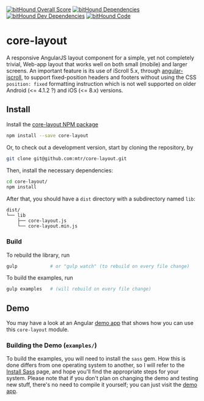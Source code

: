 [![bitHound Overall Score](https://www.bithound.io/github/mtr/core-layout/badges/score.svg)](https://www.bithound.io/github/mtr/core-layout)
[![bitHound Dependencies](https://www.bithound.io/github/mtr/core-layout/badges/dependencies.svg)](https://www.bithound.io/github/mtr/core-layout/master/dependencies/npm)
[![bitHound Dev Dependencies](https://www.bithound.io/github/mtr/core-layout/badges/devDependencies.svg)](https://www.bithound.io/github/mtr/core-layout/master/dependencies/npm)
[![bitHound Code](https://www.bithound.io/github/mtr/core-layout/badges/code.svg)](https://www.bithound.io/github/mtr/core-layout)

# core-layout
A responsive AngularJS layout component for a simple, yet not completely trivial, Web-app layout that works well on both small (mobile) and larger screens.  An important feature is its use of iScroll 5.x, through [angular-iscroll](https://github.com/mtr/angular-iscroll), to support fixed-position headers and footers without using the CSS `position: fixed` formatting instruction which is not well supported on older Android (<= 4.1.2 ?) and iOS (<= 8.x) versions.  

## Install

Install the [core-layout NPM package](https://www.npmjs.com/package/core-layout)
```bash
npm install --save core-layout
```

Or, to check out a development version, start by cloning the repository, by
```bash
git clone git@github.com:mtr/core-layout.git
```
Then, install the necessary dependencies:
```bash
cd core-layout/
npm install
```
After that, you should have a `dist` directory with a subdirectory named `lib`:
```
dist/
└── lib
    ├── core-layout.js
    └── core-layout.min.js
```

### Build

To rebuild the library, run
```bash
gulp            # or "gulp watch" (to rebuild on every file change)
```

To build the examples, run
```bash
gulp examples   # (will rebuild on every file change)
```


## Demo
You may have a look at an Angular [demo app](https://mtr.github.io/core-layout/examples/) that shows how you can use this `core-layout` module.

### Building the Demo (`examples/`)
To build the examples, you will need to install the `sass` gem.  How this is done differs from one operating system to another, so I will refer to the [Install Sass](http://sass-lang.com/install) page, and hope you'll find the appropriate steps for your system. 
Please note that if you don't plan on changing the demo and testing new stuff, there's no need to compile it yourself; you can just visit the [demo app](https://mtr.github.io/core-layout/examples/).


